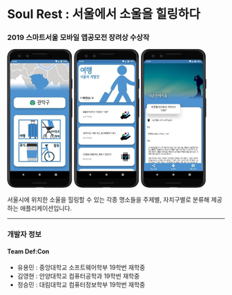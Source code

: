 # Soul Rest : 서울에서 소울을 힐링하다
### 2019 스마트서울 모바일 앱공모전 장려상 수상작

<img src="Images/app_1.jpg" width="30%" height="30%" alt="Screenshot"></img>
<img src="Images/app_2.jpg" width="30%" height="30%" alt="Screenshot"></img>
<img src="Images/app_3.jpg" width="30%" height="30%" alt="Screenshot"></img>

서울시에 위치한 소울을 힐링할 수 있는 각종 명소들을
주제별, 자치구별로 분류해 제공하는 애플리케이션입니다.

***

### 개발자 정보
#### Team Def:Con
* 유용민 : 중앙대학교 소프트웨어학부 19학번 재학중
* 김영현 : 안양대학교 컴퓨터공학과 19학번 재학중
* 정승민 : 대림대학교 컴퓨터정보학부 19학번 재학중